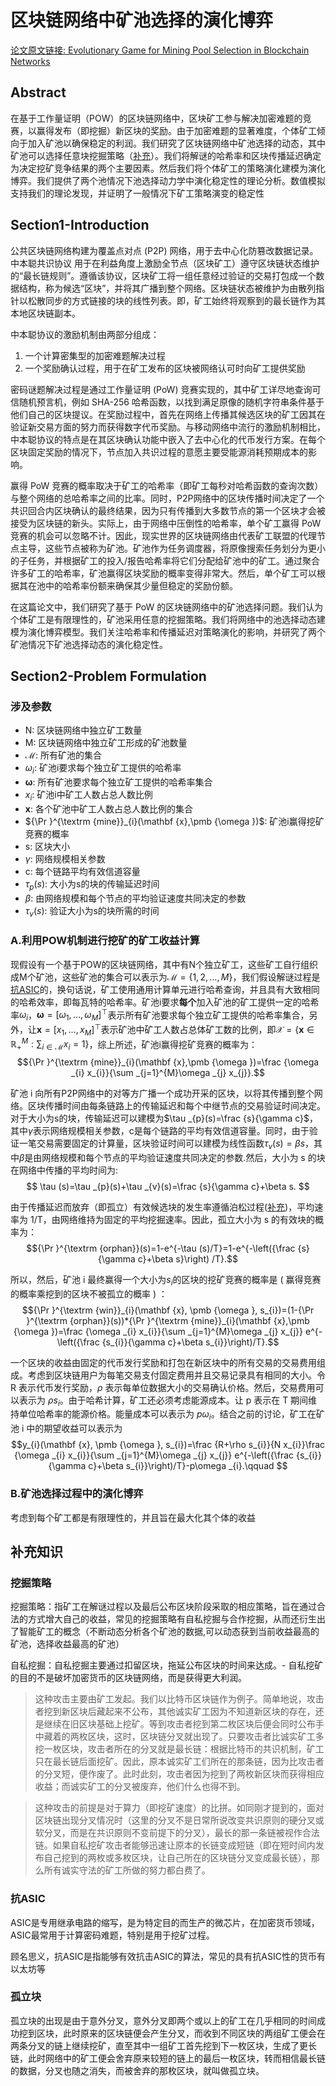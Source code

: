 # 区块链网络中矿池选择的演化博弈

[论文原文链接: Evolutionary Game for Mining Pool Selection in Blockchain Networks](https://ieeexplore.ieee.org/abstract/document/8326513)





## Abstract 

在基于工作量证明（POW）的区块链网络中，区块矿工参与解决加密难题的竞赛，以赢得发布（即挖掘）新区块的奖励。由于加密难题的显著难度，个体矿工倾向于加入矿池以确保稳定的利润。我们研究了区块链网络中矿池选择的动态，其中矿池可以选择任意块挖掘策略（[补充](#挖掘策略)）。我们将解谜的哈希率和区块传播延迟确定为决定挖矿竞争结果的两个主要因素。然后我们将个体矿工的策略演化建模为演化博弈。我们提供了两个池情况下池选择动力学中演化稳定性的理论分析。数值模拟支持我们的理论发现，并证明了一般情况下矿工策略演变的稳定性

## Section1-Introduction
公共区块链网络构建为覆盖点对点 (P2P) 网络，用于去中心化防篡改数据记录。中本聪共识协议 用于在利益角度上激励全节点（区块矿工）遵守区块链状态维护的“最长链规则”。遵循该协议，区块矿工将一组任意经过验证的交易打包成一个数据结构，称为候选“区块”，并将其广播到整个网络。区块链状态被维护为由散列指针以松散同步的方式链接的块的线性列表。即，矿工始终将观察到的最长链作为其本地区块链副本。

中本聪协议的激励机制由两部分组成：
1. 一个计算密集型的加密难题解决过程
2. 一个奖励确认过程，用于在矿工发布的区块被网络认可时向矿工提供奖励

密码谜题解决过程是通过工作量证明 (PoW) 竞赛实现的，其中矿工详尽地查询可信随机预言机，例如 SHA-256 哈希函数，以找到满足原像的随机字符串条件基于他们自己的区块提议。在奖励过程中，首先在网络上传播其候选区块的矿工因其在验证新交易方面的努力而获得数字代币奖励。与移动网络中流行的激励机制相比，中本聪协议的特点是在其区块确认功能中嵌入了去中心化的代币发行方案。在每个区块固定奖励的情况下，节点加入共识过程的意愿主要受能源消耗预期成本的影响。

赢得 PoW 竞赛的概率取决于矿工的哈希率（即矿工每秒对哈希函数的查询次数）与整个网络的总哈希率之间的比率。同时，P2P网络中的区块传播时间决定了一个共识回合内区块确认的最终结果，因为只有传播到大多数节点的第一个区块才会被接受为区块链的新头。实际上，由于网络中压倒性的哈希率，单个矿工赢得 PoW 竞赛的机会可以忽略不计。因此，现实世界的区块链网络由代表矿工联盟的代理节点主导，这些节点被称为矿池。矿池作为任务调度器，将原像搜索任务划分为更小的子任务，并根据矿工的投入/报告哈希率将它们分配给矿池中的矿工。通过聚合许多矿工的哈希率，矿池赢得区块奖励的概率变得非常大。然后，单个矿工可以根据其在池中的哈希率份额来确保其少量但稳定的奖励份额。

在这篇论文中，我们研究了基于 PoW 的区块链网络中的矿池选择问题。我们认为个体矿工是有限理性的，矿池采用任意的挖掘策略。我们将网络中的池选择动态建模为演化博弈模型。我们关注哈希率和传播延迟对策略演化的影响，并研究了两个矿池情况下矿池选择动态的演化稳定性。


## Section2-Problem Formulation

### 涉及参数
- N: 区块链网络中独立矿工数量
- M: 区块链网络中独立矿工形成的矿池数量
- $\mathcal {M}$: 所有矿池的集合
- $\omega _{i}$: 矿池i要求每个独立矿工提供的哈希率
- $\pmb {\omega }$: 所有矿池要求每个独立矿工提供的哈希率集合
- $x_{i}$: 矿池i中矿工人数占总人数比例
- $\mathbf {x}$: 各个矿池中矿工人数占总人数比例的集合
- ${\Pr }^{\textrm {mine}}_{i}(\mathbf {x},\pmb {\omega })$: 矿池i赢得挖矿竞赛的概率
- s: 区块大小
- $\gamma$: 网络规模相关参数
- c: 每个链路平均有效信道容量
- $\tau _{p}(s)$: 大小为s的块的传输延迟时间
- $\beta$: 由网络规模和每个节点的平均验证速度共同决定的参数
- $\tau _{v}(s)$: 验证大小为s的块所需的时间

### A.利用POW机制进行挖矿的矿工收益计算

现假设有一个基于POW的区块链网络，其中有N个独立矿工，这些矿工自行组织成M个矿池，这些矿池的集合可以表示为$\mathcal {M}=\{1, 2, \ldots, M\}$，我们假设解谜过程是[抗ASIC](#抗asic)的，换句话说，矿工使用通用计算单元进行哈希查询，并且具有大致相同的哈希效率，即每瓦特的哈希率。矿池i要求**每个**加入矿池的矿工提供一定的哈希率$\omega _{i}$，$\pmb {\omega }=[\omega _{1},\ldots, \omega _{M}]^{\top }$表示所有矿池要求每个独立矿工提供的哈希率集合，另外，让$\mathbf {x}=[x_{1},\ldots,x_{M}]^{\top }$表示矿池中矿工人数占总体矿工数的比例，即$\mathcal {X}=\left\{{\mathbf {x}\in \mathbb {R}^{M}_{+}\,\,:\,\,\sum _{i\in \mathcal {M}} x_{i}=1}\right\}$，综上所述，矿池i赢得挖矿竞赛的概率为：
$${\Pr }^{\textrm {mine}}_{i}(\mathbf {x},\pmb {\omega })=\frac {\omega _{i} x_{i}}{\sum _{j=1}^{M}\omega _{j} x_{j}}.$$

矿池 i 向所有P2P网络中的对等方广播一个成功开采的区块，以将其传播到整个网络。区块传播时间由每条链路上的传输延迟和每个中继节点的交易验证时间决定。对于大小为s的块，传输延迟可以建模为$\tau _{p}(s)=\frac {s}{\gamma c}$，其中$\gamma$表示网络规模相关参数，c是每个链路的平均有效信道容量。同时，由于验证一笔交易需要固定的计算量，区块验证时间可以建模为线性函数$\tau _{v}(s)=\beta s$，其中$\beta$是由网络规模和每个节点的平均验证速度共同决定的参数.然后，大小为 s 的块在网络中传播的平均时间为:
$$ \tau (s)=\tau _{p}(s)+\tau _{v}(s)=\frac {s}{\gamma c}+\beta s. $$

由于传播延迟而放弃（即孤立）有效候选块的发生率遵循泊松过程([补充](#孤立块))，平均速率为 1/T，由网络维持为固定的平均挖掘速率。因此，孤立大小为 s 的有效块的概率为：
$${\Pr }^{\textrm {orphan}}(s)=1-e^{-\tau (s)/T}=1-e^{-\left({\frac {s}{\gamma c}+\beta s}\right) /T}.$$

所以，然后，矿池 i 最终赢得一个大小为$s_{i}$的区块的挖矿竞赛的概率是 ( 赢得竞赛的概率乘挖到的区块不被孤立的概率 ) ：
$${\Pr }^{\textrm {win}}_{i}(\mathbf {x}, \pmb {\omega }, s_{i})=(1-{\Pr }^{\textrm {orphan}}(s))*{\Pr }^{\textrm {mine}}_{i}(\mathbf {x},\pmb {\omega })=\frac {\omega _{i} x_{i}}{\sum _{j=1}^{M}\omega _{j} x_{j}} e^{-\left({\frac {s_{i}}{\gamma c}+\beta s_{i}}\right)/T}.$$

一个区块的收益由固定的代币发行奖励和打包在新区块中的所有交易的交易费用组成。考虑到区块链用户为每笔交易支付固定费用并且交易记录具有相同的大小。令 R 表示代币发行奖励，$\rho$ 表示每单位数据大小的交易确认价格。然后，交易费用可以表示为 $\rho s_{i}$。由于哈希计算，矿工还必须考虑能源成本。让 p 表示在 T 期间维持单位哈希率的能源价格。能量成本可以表示为 $p\omega _{i}$。结合之前的讨论，矿工在矿池 i 中的期望收益可以表示为
$$y_{i}(\mathbf {x}, \pmb {\omega }, s_{i})=\frac {R+\rho s_{i}}{N x_{i}}\frac {\omega _{i} x_{i}}{\sum _{j=1}^{M}\omega _{j} x_{j}} e^{-\left({\frac {s_{i}}{\gamma c}+\beta s_{i}}\right)/T}-p\omega _{i}.\qquad $$

### B.矿池选择过程中的演化博弈
考虑到每个矿工都是有限理性的，并且旨在最大化其个体的收益



## 补充知识


### 挖掘策略
挖掘策略：指矿工在解谜过程以及最后公布区块阶段采取的相应策略，旨在通过合法的方式增大自己的收益，常见的挖掘策略有自私挖掘与合作挖掘，从而还衍生出了智能矿工的概念（不断动态分析各个矿池的数据,可以动态获到当前收益最高的矿池，选择收益最高的矿池）


自私挖掘：自私挖掘主要通过扣留区块，拖延公布区块的时间来达成。- 自私挖矿的目的不是破坏加密货币的区块链网络，而是获得更大利润。

> 这种攻击主要由矿工发起。我们以比特币区块链作为例子。简单地说，攻击者挖到新区块后藏起来不公布，其他诚实矿工因为不知道新区块的存在，还是继续在旧区块基础上挖矿。等到攻击者挖到第二枚区块后便会同时公布手中藏着的两枚区块，这时，区块链分叉就出现了。只要攻击者比诚实矿工多挖一枚区块，攻击者所在的分叉就是最长链：根据比特币的共识机制，矿工只在最长链后面挖矿。因此，原本诚实矿工们所在的那条链，因为比攻击者的分叉短，便作废了。此时此刻，攻击者因为挖到了两枚新区块而获得相应收益；而诚实矿工的分叉被废弃，他们什么也得不到。

> 这种攻击的前提是对于算力（即挖矿速度）的比拼。如同刚才提到的，面对区块链出现分叉情况时（这里的分叉不是日常所说改变共识原则的硬分叉或软分叉，而是在共识原则不变前提下的分叉），最长的那一条链被视作合法链。如果自私挖矿攻击者能够迅速让原本的长链变成短链（即在短时间内发布自己挖到的两枚或多枚区块，让自己所在的区块链分叉变成最长链），那么所有诚实守法的矿工所做的努力都白费了。

### 抗ASIC
ASIC是专用继承电路的缩写，是为特定目的而生产的微芯片，在加密货币领域，ASIC最常用于计算密码难题，特别是用于挖矿过程。

顾名思义，抗ASIC是指能够有效抗击ASIC的算法，常见的具有抗ASIC性的货币有以太坊等


### 孤立块
孤立块的出现是由于意外分叉，意外分叉即两个或以上的矿工在几乎相同的时间成功挖到区块，此时原来的区块链便会产生分叉，而收到不同区块的两组矿工便会在两条分叉的链上继续挖矿，直至其中一组矿工首先挖到下一枚区块，生成了更长链，此时网络中的矿工便会舍弃原来较短的链上的最后一枚区块，转而相信最长链的数据，分叉也随之消失，而被舍弃的那枚区块，就叫做孤立块。



